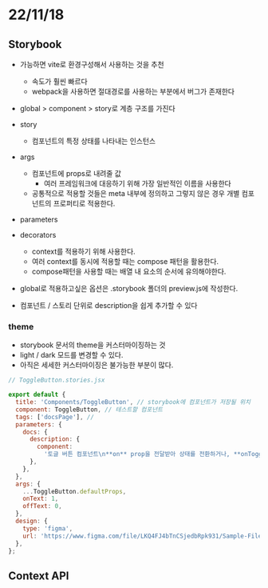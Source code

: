 # 22/11/18

## Storybook

- 가능하면 vite로 환경구성해서 사용하는 것을 추천
	- 속도가 훨씬 빠르다
	- webpack을 사용하면 절대경로를 사용하는 부분에서 버그가 존재한다

- global > component > story로 계층 구조를 가진다

- story
	- 컴포넌트의 특정 상태를 나타내는 인스턴스

- args
	- 컴포넌트에 props로 내려줄 값
		- 여러 프레임워크에 대응하기 위해 가장 일반적인 이름을 사용한다
	- 공통적으로 적용할 것들은 meta 내부에 정의하고 그렇지 않은 경우 개별 컴포넌트의 프로퍼티로 적용한다.
- parameters

- decorators
	- context를 적용하기 위해 사용한다.
	- 여러 context를 동시에 적용할 때는 compose 패턴을 활용한다.
	- compose패턴을 사용할 때는 배열 내 요소의 순서에 유의해야한다.

- global로 적용하고싶은 옵션은 .storybook 폴더의 preview.js에 작성한다.

- 컴포넌트 / 스토리 단위로 description을 쉽게 추가할 수 있다

### theme

- storybook 문서의 theme을 커스터마이징하는 것
- light / dark 모드를 변경할 수 있다.
- 아직은 세세한 커스터마이징은 불가능한 부분이 많다.

```jsx
// ToggleButton.stories.jsx

export default {
  title: 'Components/ToggleButton', // storybook에 컴포넌트가 저장될 위치
  component: ToggleButton, // 테스트할 컴포넌트
  tags: ['docsPage'], // 
  parameters: {
    docs: {
      description: {
        component:
          '토글 버튼 컴포넌트\n**on** prop을 전달받아 상태를 전환하거나, **onToggle** prop에 전달된 콜백에 의해 상태가 전환됩니다.',
      },
    },
  },
  args: {
    ...ToggleButton.defaultProps,
    onText: 1,
    offText: 0,
  },
  design: {
    type: 'figma',
    url: 'https://www.figma.com/file/LKQ4FJ4bTnCSjedbRpk931/Sample-File',
  },
};
```

## Context API


